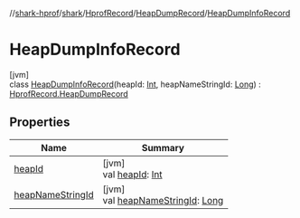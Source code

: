 //[shark-hprof](../../../../../index.md)/[shark](../../../index.md)/[HprofRecord](../../index.md)/[HeapDumpRecord](../index.md)/[HeapDumpInfoRecord](index.md)

# HeapDumpInfoRecord

[jvm]\
class [HeapDumpInfoRecord](index.md)(heapId: [Int](https://kotlinlang.org/api/latest/jvm/stdlib/kotlin/-int/index.html), heapNameStringId: [Long](https://kotlinlang.org/api/latest/jvm/stdlib/kotlin/-long/index.html)) : [HprofRecord.HeapDumpRecord](../index.md)

## Properties

| Name | Summary |
|---|---|
| [heapId](heap-id.md) | [jvm]<br>val [heapId](heap-id.md): [Int](https://kotlinlang.org/api/latest/jvm/stdlib/kotlin/-int/index.html) |
| [heapNameStringId](heap-name-string-id.md) | [jvm]<br>val [heapNameStringId](heap-name-string-id.md): [Long](https://kotlinlang.org/api/latest/jvm/stdlib/kotlin/-long/index.html) |
